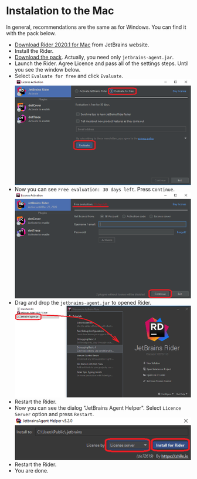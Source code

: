 # Instalation to the Mac

In general, recommendations are the same as for Windows. You can find it with the pack below. 

- [Download Rider 2020.1 for Mac](https://download.jetbrains.com/rider/JetBrains.Rider-2020.1.0.dmg?_ga=2.100602910.1458451395.1606140587-2115243255.1599582131) from JetBrains website.
- Install the Rider.
- [Download the pack](https://rutracker.net/forum/viewtopic.php?t=5884329). Actually, you need only `jetbrains-agent.jar`.
- Launch the Rider. Agree Licence and pass all of the settings steps. Until you see the window below.
- Select `Evaluate for free` and click `Evaluate`.  
![Evalutate Free](images/EvalutateFree.png?raw=true "Evalutate Free")
- Now you can see `Free evaluation: 30 days left`. Press `Continue`.  
![Evalutate Free Result](images/EvalutateFreeResult.png?raw=true "Evalutate Free Result")
- Drag and drop the `jetbrains-agent.jar` to opened Rider.  
![Drag Agent](images/DragAgent.png?raw=true "Drag Agent")
- Restart the Rider.
- Now you can see the dialog "JetBrains Agent Helper". Select `Licence Server` option and press `Restart`.
![Install Licence Server](images/InstallLicenceServer.png?raw=true "Install Licence Server")
- Restart the Rider.
- You are done.

